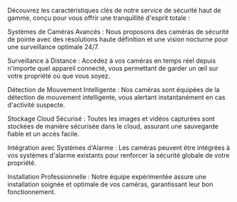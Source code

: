 ---
---

Découvrez les caractéristiques clés de notre service de sécurité haut de gamme, conçu pour vous offrir une tranquillité d'esprit totale :

Systèmes de Caméras Avancés : Nous proposons des caméras de sécurité de pointe avec des résolutions haute définition et une vision nocturne pour une surveillance optimale 24/7.

Surveillance à Distance : Accédez à vos caméras en temps réel depuis n'importe quel appareil connecté, vous permettant de garder un œil sur votre propriété où que vous soyez.

Détection de Mouvement Intelligente : Nos caméras sont équipées de la détection de mouvement intelligente, vous alertant instantanément en cas d'activité suspecte.

Stockage Cloud Sécurisé : Toutes les images et vidéos capturées sont stockées de manière sécurisée dans le cloud, assurant une sauvegarde fiable et un accès facile.

Intégration avec Systèmes d'Alarme : Les caméras peuvent être intégrées à vos systèmes d'alarme existants pour renforcer la sécurité globale de votre propriété.

Installation Professionnelle : Notre équipe expérimentée assure une installation soignée et optimale de vos caméras, garantissant leur bon fonctionnement.
